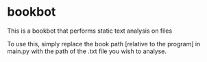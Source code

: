 # bookbot
This is a bookbot that performs static text analysis on files


To use this, simply replace the book path [relative to the program] in main.py with the path of the .txt file you wish to analyse.

